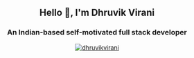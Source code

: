 <h2 align="center">Hello 👋, I'm Dhruvik Virani</h2>
<h3 align="center">An Indian-based self-motivated full stack developer</h3>

<p align="center"> <a href="https://github.com/ryo-ma/github-profile-trophy"><img src="https://github-profile-trophy.vercel.app/?username=dhruvikvirani&margin-w=15&margin-h=15&column=5&theme=juicyfresh" alt="dhruvikvirani" /></a> </p>
<!--
**dhruvikvirani/DhruvikVirani** is a ✨ _special_ ✨ repository because its `README.md` (this file) appears on your GitHub profile.

Here are some ideas to get you started:

- 🔭 I’m currently working on ...
- 🌱 I’m currently learning ...
- 👯 I’m looking to collaborate on ...
- 🤔 I’m looking for help with ...
- 💬 Ask me about ...
- 📫 How to reach me: ...
- 😄 Pronouns: ...
- ⚡ Fun fact: ...
-->

